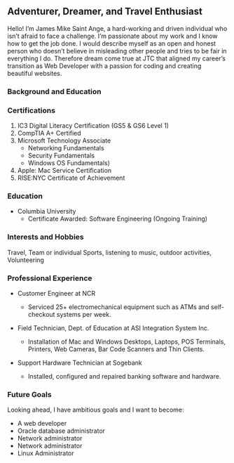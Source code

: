 

## **Adventurer, Dreamer, and Travel Enthusiast**

Hello! I’m James Mike Saint Ange, a hard-working and driven individual who isn’t afraid to face a challenge. I’m passionate about my work and I know how to get the job done. I would describe myself as an open and honest person who doesn’t believe in misleading other people and tries to be fair in everything I do. Therefore dream come true at JTC that aligned my career’s transition as Web Developer with a passion for coding and creating beautiful websites.
 
### **Background and Education**

### **Certifications**
1. IC3 Digital Literacy Certification (GS5 & GS6 Level 1)
2. CompTIA A+ Certified
3. Microsoft Technology Associate
     * Networking Fundamentals
     * Security Fundamentals
     * Windows OS Fundamentals)</li>
4. Apple: Mac Service Certification
5. RISE:NYC Certificate of Achievement

### **Education**

* Columbia University				
	* Certificate Awarded: Software Engineering (Ongoing Training)

### **Interests and Hobbies**
Travel, Team or individual Sports, listening to music, outdoor activities, Volunteering

### **Professional Experience**
* Customer Engineer at NCR
  	* Serviced 25+ electromechanical equipment such as ATMs and self-checkout systems per week.
    
* Field Technician, Dept. of Education at ASI Integration System Inc.					 	   
	* Installation of Mac and Windows Desktops, Laptops, POS Terminals, Printers, Web Cameras, Bar Code Scanners and Thin Clients. 

* Support Hardware Technician at Sogebank									  
	* Installed, configured and repaired banking software and hardware. 
    
### **Future Goals**
Looking ahead, I have ambitious goals and I want to become:
* A web developer
* Oracle database administrator
* Network administrator
* Network administrator
* Linux Administrator
  




